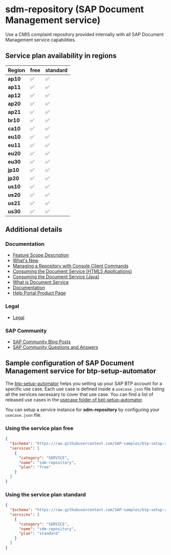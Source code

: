 # sdm-repository (SAP Document Management service)

Use a CMIS complaint repository provided internally with all SAP Document Management service capabilities.

## Service plan availability in regions

| Region | free | standard |
|--------|------|----------|
|  **ap10** | ✅ | ✅ |
|  **ap11** | ✅ | ✅ |
|  **ap12** | ✅ | ✅ |
|  **ap20** | ✅ | ✅ |
|  **ap21** | ✅ | ✅ |
|  **br10** | ✅ | ✅ |
|  **ca10** | ✅ | ✅ |
|  **eu10** | ✅ | ✅ |
|  **eu11** | ✅ | ✅ |
|  **eu20** | ✅ | ✅ |
|  **eu30** | ✅ | ✅ |
|  **jp10** | ✅ | ✅ |
|  **jp20** | ✅ | ✅ |
|  **us10** | ✅ | ✅ |
|  **us20** | ✅ | ✅ |
|  **us21** | ✅ | ✅ |
|  **us30** | ✅ | ✅ |

## Additional details
### Documentation

- [Feature Scope Description](https://help.sap.com/doc/146a6693d3734dc58fbd8422dc5931da/)
- [What's New](https://help.sap.com/docs/BTP/42ccfedfbfe545bd821654a6a1cb6513/30aedee9e60547c9967c718e86ad76c1.html)
- [Managing a Repository with Console Client Commands](https://help.sap.com/docs/BTP/b0cc1109d03c4dc299c215871eed8c42/269aa860ed074550ada99cd89780c5cf.html)
- [Consuming the Document Service (HTML5 Applications)](https://help.sap.com/docs/BTP/b0cc1109d03c4dc299c215871eed8c42/c707d9ae9af54341908675d29e92d2f6.html)
- [Consuming the Document Service (Java)](https://help.sap.com/docs/BTP/b0cc1109d03c4dc299c215871eed8c42/e587c8d4bb57101494d980c9e41d0072.html)
- [What is Document Service](https://help.sap.com/docs/BTP/b0cc1109d03c4dc299c215871eed8c42/e60b7e45bb57101487a881c7c5487778.html)
- [Documentation](https://help.sap.com/docs/DOCUMENT_MANAGEMENT)
- [Help Portal Product Page](https://help.sap.com/docs/DOCUMENT_SERVICE)

### Legal

- [Legal](https://www.sap.com/about/trust-center/agreements/cloud/cloud-services.html?tag=language:english&search=Supplement%20Business%20Technology%20Platform&sort=latest_desc)

### SAP Community

- [SAP Community Blog Posts](https://community.sap.com/search/?ct=blog&q=SAP%20Document%20Management%20service)
- [SAP Community Questions and Answers](https://community.sap.com/search/?ct=qa&q=SAP%20Document%20Management%20service)

## Sample configuration of **SAP Document Management service** for btp-setup-automator

The [btp-setup-automator](https://github.com/SAP-samples/btp-setup-automator) helps you setting up your SAP BTP account for a specific use case. Each use case is defined inside a `usecase.json` file listing all the services necessary to cover that use case. You can find a list of released use cases in the [usecase folder of bpt-setup-automator](https://github.com/SAP-samples/btp-setup-automator/tree/main/usecases).

You can setup a service instance for **sdm-repository** by configuring your `usecase.json` file.

### Using the service plan **free**

```json
{
  "$schema": "https://raw.githubusercontent.com/SAP-samples/btp-setup-automator/main/libs/btpsa-usecase.json",
  "services": [
    {
      "category": "SERVICE",
      "name": "sdm-repository",
      "plan": "free"
    }
  ]
}
```

### Using the service plan **standard**

```json
{
  "$schema": "https://raw.githubusercontent.com/SAP-samples/btp-setup-automator/main/libs/btpsa-usecase.json",
  "services": [
    {
      "category": "SERVICE",
      "name": "sdm-repository",
      "plan": "standard"
    }
  ]
}
```
